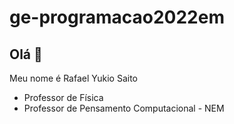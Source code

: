 # ge-programacao2022em

## Olá 👋

Meu nome é Rafael Yukio Saito

- Professor de Física
- Professor de Pensamento Computacional - NEM
